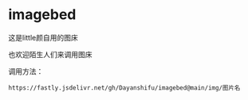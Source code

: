 # imagebed
这是little颜自用的图床

也欢迎陌生人们来调用图床

调用方法：
```URL
https://fastly.jsdelivr.net/gh/Dayanshifu/imagebed@main/img/图片名
```
